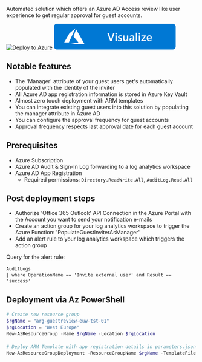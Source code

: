 Automated solution which offers an Azure AD Access review like user experience to get regular approval for guest accounts.

[![Deploy to Azure](https://aka.ms/deploytoazurebutton)](https://portal.azure.com/#create/Microsoft.Template/uri/https%3A%2F%2Fraw.githubusercontent.com%2Falbandrod%2FAzureADGuestReview%2Fmaster%2FguestReview.json)
[![Visualize](https://raw.githubusercontent.com/Azure/azure-quickstart-templates/master/1-CONTRIBUTION-GUIDE/images/visualizebutton.svg?sanitize=true)](http://armviz.io/#/?load=https%3A%2F%2Fraw.githubusercontent.com%2Falbandrod%2FAzureADGuestReview%2Fmaster%2FguestReview.json)

## Notable features

* The 'Manager' attribute of your guest users get's automatically populated with the identity of the inviter
* All Azure AD app registration information is stored in Azure Key Vault
* Almost zero touch deployment with ARM templates
* You can integrate existing guest users into this solution by populating the manager attribute in Azure AD
* You can configure the approval frequency for guest accounts
* Approval frequency respects last approval date for each guest account

## Prerequisites

* Azure Subscription
* Azure AD Audit & Sign-In Log forwarding to a log analytics workspace
* Azure AD App Registration
    * Required permissions: `Directory.ReadWrite.All`, `AuditLog.Read.All`

## Post deployment steps

* Authorize 'Office 365 Outlook' API Connection in the Azure Portal with the Account you want to send your notification e-mails
* Create an action group for your log analytics workspace to trigger the Azure Function: 'PopulateGuestInviterAsManager'
* Add an alert rule to your log analytics workspace which triggers the action group

Query for the alert rule:

```
AuditLogs
| where OperationName == 'Invite external user' and Result == 'success'
```

## Deployment via Az PowerShell

```powershell
# Create new resource group
$rgName = "arg-guestreview-euw-tst-01"
$rgLocation = "West Europe"
New-AzResourceGroup -Name $rgName -Location $rgLocation

# Deploy ARM Template with app registration details in parameters.json file
New-AzResourceGroupDeployment -ResourceGroupName $rgName -TemplateFile "C:\Repos\GitHub\AzureADGuestManagement\03-LogicApp\template.json" -TemplateParameterFile "C:\Repos\GitHub\AzureADGuestManagement\03-LogicApp\template.parameters.json" -Verbose  
```

